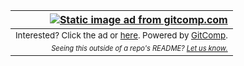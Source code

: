 |[![Static image ad from gitcomp.com](https://gitcomp.com/kylehassett/no-readme)](https://gitcomp.com/kylehassett/no-readme)|
|---:|
|<sub>Interested? Click the ad or [here](https://gitcomp.com/kylehassett/no-readme). Powered by [GitComp](https://gitcomp.com).</sub>|
|<sub><sub>_Seeing this outside of a repo's README? [Let us know.](https://gitcomp.com/report/kylehassett/no-readme)_</sub></sub>|


